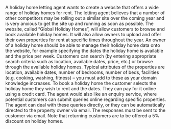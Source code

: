 A holiday home letting agent wants to create a website that offers a wide range of holiday homes for rent. The letting agent believes that a number of other competitors may be rolling out a similar site over the coming year and is very anxious to get the site up and running as soon as possible. The website, called “Global Holiday Homes”, will allow customers to browse and book available holiday homes. It will also allow owners to upload and offer their own properties for rent at specific times throughout the year. An owner of a holiday home should be able to manage their holiday home data onto the website, for example specifying the dates the holiday home is available and the price per week. Customers can search (by entering appropriate search criteria such as location, available dates, price, etc.) or browse through the available holiday homes. Typical attributes of the properties are location, available dates, number of bedrooms, number of beds, facilities (e.g. cooking, washing, fitness) – you must add to these as your domain knowledge increases. To book a holiday home the customer selects the holiday home they wish to rent and the dates. They can pay for it online using a credit card. The agent would also like an enquiry service, where potential customers can submit queries online regarding specific properties. The agent can deal with these queries directly, or they can be automatically directed to the property owner via email. The responses must be sent to the customer via email. Note that returning customers are to be offered a 5% discount on holiday homes.
